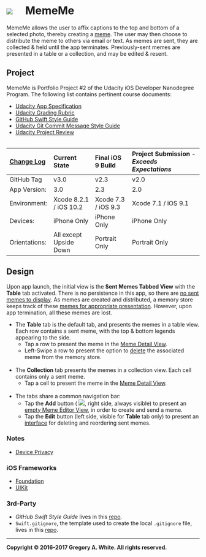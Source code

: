 # ![][AppIcon]&nbsp;&nbsp;&nbsp;&nbsp;&nbsp;MemeMe

MemeMe allows the user to affix captions to the top and bottom of a selected photo, thereby creating a [meme][Meme]. The user may then choose to distribute the meme to others via email or text.  As memes are sent, they are collected & held until the app terminates.  Previously-sent memes are presented in a table or a collection, and may be edited & resent.  

## Project

MemeMe is Portfolio Project #2 of the Udacity iOS Developer Nanodegree Program.  The following list contains pertinent course documents:

* [Udacity App Specification][AppSpec]
* [Udacity Grading Rubric][GradingRubric]
* [GitHub Swift Style Guide][SwiftStyleGuide]
* [Udacity Git Commit Message Style Guide][CommitMsgStyleGuide]
* [Udacity Project Review][ProjectReview]<br/><br/>

| [Change Log][ChangeLog] | Current State          | Final iOS 9 Build   | Project Submission - ***Exceeds Expectations*** |
| :----------             | :-----------------     | :-------------      | :-------------                                  |
| GitHub Tag              | v3.0                   | v2.3                | v2.0                                            |
| App Version:            | 3.0                    | 2.3                 | 2.0                                             |
| Environment:            | Xcode 8.2.1 / iOS 10.2 | Xcode 7.3 / iOS 9.3 | Xcode 7.1 / iOS 9.1                             |
| Devices:                | iPhone Only            | iPhone Only         | iPhone Only                                     |
| Orientations:           | All except Upside Down | Portrait Only       | Portrait Only                                   |

## Design

Upon app launch, the initial view is the **Sent Memes Tabbed View** with the **Table** tab activated.  There is no persistence in this app, so there are [no sent memes to display][NoMemes].  As memes are created and distributed, a memory store keeps track of these [memes for appropriate presentation][SomeMemes]. However, upon app termination, all these memes are lost.

* The **Table** tab is the default tab, and presents the memes in a table view.  Each row contains a sent meme, with the top & bottom legends appearing to the side.
  - Tap a row to present the meme in the [Meme Detail View][MDV].
  - Left-Swipe a row to present the option to [delete][DeleteMeme] the associated meme from the memory store.<br/><br/>
* The **Collection** tab presents the memes in a collection view.  Each cell contains only a sent meme.
  - Tap a cell to present the meme in the [Meme Detail View][MDV].<br/><br/>
* The tabs share a common navigation bar:
  - Tap the **Add** button (&nbsp;![][AddButton], right side, always visible) to present an [empty Meme Editor View][EmptyMEV], in order to create and send a meme.
  - Tap the **Edit** button (left side, visible for **Table** tab only) to present an [interface][TableEdit] for deleting and reordering sent memes.
 
### Notes

* [Device Privacy][DevicePrivacy]

### iOS Frameworks

* [Foundation][FDTN]
* [UIKit][UK]

### 3rd-Party

* *GitHub Swift Style Guide* lives in this [repo][StyleGuideRepo].
* `Swift.gitignore`, the template used to create the local `.gitignore` file, lives in this [repo][GitIgnoreRepo].

---
**Copyright © 2016-2017 Gregory A. White. All rights reserved.**





[AddButton]:            ./Paperwork/images/AddButtonIcon_15.png
[AppIcon]:              ./Paperwork/images/MemeMeAppIcon_80.png

[AppSpec]:              ./Paperwork/Udacity/UdacityAppSpecification.pdf
[CommitMsgStyleGuide]:  ./Paperwork/Udacity/UdacityGitCommitMessageStyleGuide.pdf
[GradingRubric]:        ./Paperwork/Udacity/UdacityGradingRubric.pdf
[ProjectReview]:        ./Paperwork/Udacity/UdacityProjectReview.pdf
[SwiftStyleGuide]:      ./Paperwork/Udacity/GitHubSwiftStyleGuide.pdf  

[ChangeLog]:            ./Paperwork/READMEFiles/ChangeLog.md
[DeleteMeme]:           ./Paperwork/READMEFiles/SwipeLeftOnRow.md
[EmptyMEV]:             ./Paperwork/READMEFiles/MemeEditorView.md
[MDV]:                  ./Paperwork/READMEFiles/MemeDetailView.md
[Meme]:                 ./Paperwork/READMEFiles/MemeDefinition.md
[NoMemes]:              ./Paperwork/READMEFiles/SentMemesEmpty.md
[DevicePrivacy]:        ./Paperwork/READMEFiles/Privacy.md
[SomeMemes]:            ./Paperwork/READMEFiles/SentMemesFull.md
[TableEdit]:            ./Paperwork/READMEFiles/TableEditMode.md

[FDTN]:                 ./Paperwork/READMEFiles/Foundation.md
[UK]:                   ./Paperwork/READMEFiles/UIKit.md 

[GitIgnoreRepo]:        https://github.com/github/gitignore
[StyleGuideRepo]:       https://github.com/github/swift-style-guide


